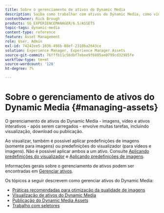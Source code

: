 ```yaml
---
title: Sobre o gerenciamento de ativos do Dynamic Media
description: Saiba como trabalhar com ativos do Dynamic Media, como vídeos e imagens, após serem carregados. É possível visualizar, baixar ou publicar ativos.
contentOwner: Rick Brough
products: SG_EXPERIENCEMANAGER/6.5/ASSETS
topic-tags: dynamic-media
content-type: reference
feature: Asset Management
role: User, Admin
exl-id: 74242ee5-1036-498b-88ef-2310ba2643ce
solution: Experience Manager, Experience Manager Assets
source-git-commit: 76fffb11c56dbf7ebee9f6805ae0799cd32985fe
workflow-type: tm+mt
source-wordcount: '128'
ht-degree: 7%

---
```


# Sobre o gerenciamento de ativos do Dynamic Media {#managing-assets}

O gerenciamento de ativos do Dynamic Media - imagens, vídeo e ativos interativos - após serem carregados - envolve muitas tarefas, incluindo visualização, download ou publicação.

Ao visualizar, também é possível aplicar predefinições de imagens (somente para imagens) ou predefinições do visualizador (para vídeos e imagens). Não é possível aplicar ambos a um ativo. Consulte [Aplicando predefinições do visualizador](/help/assets/viewer-presets.md) e [Aplicando predefinições de imagens](/help/assets/image-sets.md).

Informações gerais sobre o gerenciamento de ativos podem ser encontradas em [Gerenciar ativos](/help/assets/manage-assets.md).

Os tópicos a seguir descrevem como gerenciar ativos do Dynamic Media:

* [Práticas recomendadas para otimização da qualidade de imagens](/help/assets/best-practices-for-optimizing-the-quality-of-your-images.md)
* [Visualização de ativos do Dynamic Media](/help/assets/previewing-assets.md)
* [Publicação do Dynamic Media Assets](/help/assets/publishing-dynamicmedia-assets.md)
* [Trabalho com seletores](/help/assets/working-with-selectors.md)
